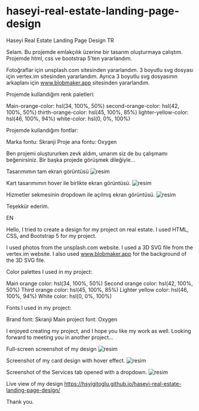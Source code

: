 # haseyi-real-estate-landing-page-design
 Haseyi Real Estate Landing Page Design
TR

Selam.
Bu projemde emlakçılık üzerine bir tasarım oluşturmaya çalıştım. Projemde html, css ve bootstrap 5'ten yararlandım. 

Fotoğraflar için unsplash.com sitesinden yararlandım.
3 boyutlu svg dosyası için vertex.im sitesinden yararlandım.
Ayrıca 3 boyutlu svg dosyasının arkaplanı için www.blobmaker.app sitesinden yararlandım.

Projemde kullandığım renk paletleri:

Main-orange-color: hsl(34, 100%, 50%)
second-orange-color: hsl(42, 100%, 50%)
thirth-orange-color: hsl(45, 100%, 85%)
lighter-yellow-color: hsl(46, 100%, 94%)
white-color: hsl(0, 0%, 100%)

Projemde kullandığım fontlar:

Marka fontu: Skranji
Proje ana fontu: Oxygen

Ben projemi oluştururken zevk aldım, umarım siz de bu çalışmamı beğenirsiniz. Bir başka projede görüşmek dileğiyle...

Tasarımımın tam ekran görüntüsü
![resim](https://github.com/hsyigitoglu/haseyi-real-estate-landing-page-design/assets/123269193/bba25da3-251e-4ab6-aa5b-97f9ee3b7bd1)

Kart tasarımımın hover ile birlikte ekran görüntüsü.
![resim](https://github.com/hsyigitoglu/haseyi-real-estate-landing-page-design/assets/123269193/0252d5ed-4c86-4351-b1be-d49f8ad9de47)

Hizmetler sekmesinin dropdown ile açılmış ekran görüntüsü.
![resim](https://github.com/hsyigitoglu/haseyi-real-estate-landing-page-design/assets/123269193/9fa288e4-61e0-4c49-86be-2e92d1528800)

Teşekkür ederim.

EN

Hello,
I tried to create a design for my project on real estate. I used HTML, CSS, and Bootstrap 5 for my project.

I used photos from the unsplash.com website.
I used a 3D SVG file from the vertex.im website.
I also used www.blobmaker.app for the background of the 3D SVG file.

Color palettes I used in my project:

Main orange color: hsl(34, 100%, 50%)
Second orange color: hsl(42, 100%, 50%)
Third orange color: hsl(45, 100%, 85%)
Lighter yellow color: hsl(46, 100%, 94%)
White color: hsl(0, 0%, 100%)

Fonts I used in my project:

Brand font: Skranji
Main project font: Oxygen

I enjoyed creating my project, and I hope you like my work as well. Looking forward to meeting you in another project...

Full-screen screenshot of my design
![resim](https://github.com/hsyigitoglu/haseyi-real-estate-landing-page-design/assets/123269193/bba25da3-251e-4ab6-aa5b-97f9ee3b7bd1)

Screenshot of my card design with hover effect.
![resim](https://github.com/hsyigitoglu/haseyi-real-estate-landing-page-design/assets/123269193/0252d5ed-4c86-4351-b1be-d49f8ad9de47)

Screenshot of the Services tab opened with a dropdown.
![resim](https://github.com/hsyigitoglu/haseyi-real-estate-landing-page-design/assets/123269193/9fa288e4-61e0-4c49-86be-2e92d1528800)

Live view of my design
https://hsyigitoglu.github.io/haseyi-real-estate-landing-page-design/

Thank you.
